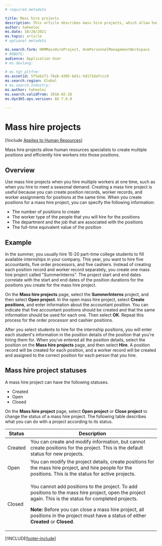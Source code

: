 ```yaml
---
# required metadata

title: Mass hire projects
description: This article describes mass hire projects, which allow human resources specialists to create multiple positions and efficiently hire workers into those positions.
author: twheeloc
ms.date: 10/28/2021
ms.topic: article
# optional metadata

ms.search.form: HRMMassHireProject, HcmPersonnelManagementWorkspace
# ROBOTS: 
audience: Application User
# ms.devlang: 

# ms.tgt_pltfrm: 
ms.assetid: 5f5eb271-76eb-4305-bd1c-5d171dafccc9
ms.search.region: Global
# ms.search.industry: 
ms.author: twheeloc
ms.search.validFrom: 2016-02-28
ms.dyn365.ops.version: AX 7.0.0

---
```


# Mass hire projects

[!include [Applies to Human Resources](../includes/applies-to-hr.md)]

Mass hire projects allow human resources specialists to create multiple positions and efficiently hire workers into those positions.

## Overview

Use mass hire projects when you hire multiple workers at one time, such as when you hire to meet a seasonal demand. Creating a mass hire project is useful because you can create position records, worker records, and worker assignments for positions at the same time. When you create positions for a mass hire project, you can specify the following information:

- The number of positions to create
- The worker type of the people that you will hire for the positions
- The department and the job that are associated with the positions
- The full-time equivalent value of the position

## Example

In the summer, you usually hire 15-20 part-time college students to fill available internships in your company. This year, you want to hire five accountants, five order processors, and five cashiers. Instead of creating each position record and worker record separately, you create one mass hire project called "SummerInterns". The project start and end dates correlate with the start and end dates of the position durations for the positions you create for the mass hire project.

On the **Mass hire projects** page, select the **SummerInterns** project, and then select **Open project**. In the open mass hire project, select **Create positions**, and enter information about the accountant position. You can indicate that five accountant positions should be created and that the same information should be used for each one. Then select **OK**. Repeat this process for the order processor and cashier positions.

After you select students to hire for the internship positions, you will enter each student's information in the position details of the position that you're hiring them for. When you've entered all the position details, select the position on the **Mass hire projects** page, and then select **Hire**. A position record will be created for each position, and a worker record will be created and assigned to the correct position for each person that you hire.

## Mass hire project statuses

A mass hire project can have the following statuses.

- Created
- Open
- Closed

On the **Mass hire project** page, select **Open project** or **Close project** to change the status of a mass hire project. The following table describes what you can do with a project according to its status.

<table>
<thead>
<tr>
<th>Status</th>
<th>Description</th>
</tr>
</thead>
<tbody>
<tr>
<td>Created</td>
<td>You can create and modify information, but cannot create positions for the project. This is the default status for new projects.</td>
</tr>
<tr>
<td>Open</td>
<td>You can modify the project details, create positions for the mass hire project, and hire people for the positions. This is the status for active projects.</td>
</tr>
<tr>
<td>Closed</td>
<td><p>You cannot add positions to the project. To add positions to the mass hire project, open the project again. This is the status for completed projects.</p>
<p><strong>Note:</strong> Before you can close a mass hire project, all positions in the project must have a status of either <b>Created</b> or <b>Closed</b>.</p>
</td>
</tr>
</tbody>
</table>


[!INCLUDE[footer-include](../includes/footer-banner.md)]
